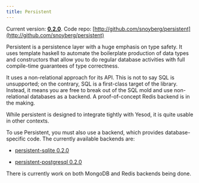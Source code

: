 ```yaml
---
title: Persistent
---
```

Current version: **[0.2.0](http://hackage.haskell.org/package/persistent-0.2.0)**. Code repo: [http://github.com/snoyberg/persistent](http://github.com/snoyberg/persistent)

Persistent is a persistence layer with a huge emphasis on type safety. It uses template haskell to automate the boilerplate production of data types and constructors that allow you to do regular database activities with full compile-time guarantees of type correctness.

It uses a non-relational approach for its API. This is not to say SQL is unsupported; on the contrary, SQL is a first-class target of the library. Instead, it means you are free to break out of the SQL mold and use non-relational databases as a backend. A proof-of-concept Redis backend is in the making.

While persistent is designed to integrate tightly with Yesod, it is quite usable in other contexts.

To use Persistent, you must also use a backend, which provides database-specific code. The currently available backends are:

* [persistent-sqlite 0.2.0](http://hackage.haskell.org/package/persistent-sqlite-0.2.0)

* [persistent-postgresql 0.2.0](http://hackage.haskell.org/package/persistent-postgresql-0.2.0)

There is currently work on both MongoDB and Redis backends being done.

